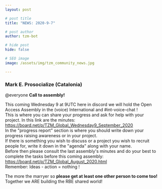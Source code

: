 ```yaml
---
layout: post

# post title
title: "NEWS: 2020-9-7"

# post author
author: tzm-bot

# hide post
hide: false

# SEO image
image: /assets/img/tzm_community_news.jpg

---
```


### Mark E. Prosocialize (Catalonia)

@​everyone **Call to assembly!**  
  
This coming Wednesday 9 at 9UTC here in discord we will hold the Open Access Assembly in the (voice) International and #int-voice-chat !  
This is where you can share your progress and ask for help with your project. In this link are the minutes: https://board.net/p/TZM_Global_Wednesday9_September_2020  
In the "progress report" section  is where you should write down your progress raising awareness or in your project.   
If there is something you wish to discuss or a project you wish to recruit people for, write it down in the "agenda" along with your name.   
Before then please consult the last assembly's minutes and do your best to complete the tasks before this coming assembly: https://board.net/p/TZM_Global_August_2020.html   
Remember: Ideas - action = nothing !   
  
The more the marryer so **please get at least one other person to come too!**  
Together we ARE building the RBE shared world!  


